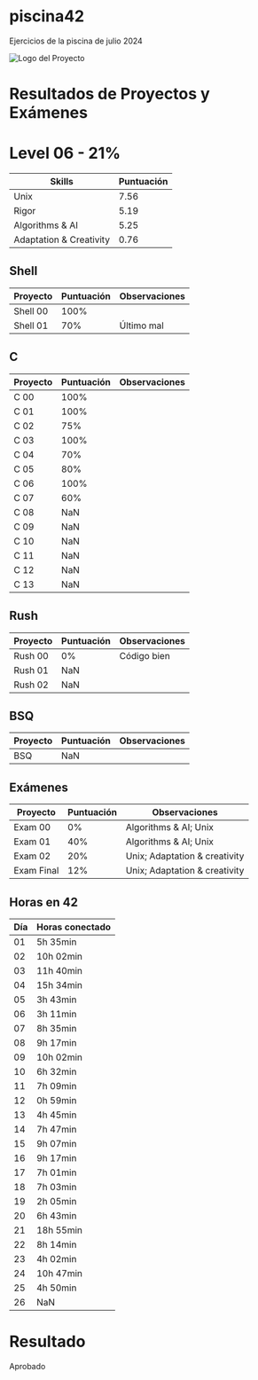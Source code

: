# piscina42
Ejercicios de la piscina de julio 2024

![Logo del Proyecto](https://www.42madrid.com/wp-content/uploads/2020/05/42-Madrid-Quiz-1366x621.jpg)

# Resultados de Proyectos y Exámenes

# Level  06 - 21%

| Skills                | Puntuación |
|-----------------------|------------|
| Unix                  | 7.56       |
| Rigor                 | 5.19       |
|Algorithms & AI        | 5.25       |
|Adaptation & Creativity| 0.76       |

## Shell

| Proyecto   | Puntuación | Observaciones            |
|------------|------------|--------------------------|
| Shell 00   | 100%       |                          |
| Shell 01   | 70%        |       Último mal         |

## C

| Proyecto   | Puntuación | Observaciones                   |
|------------|------------|---------------------------------|
| C 00       | 100%       |                                 |
| C 01       | 100%       |                                 |
| C 02       | 75%        |                                 |
| C 03       | 100%       |                                 |
| C 04       | 70%        |                                 |
| C 05       | 80%        |                                 |
| C 06       | 100%       |                                 |
| C 07       | 60%        |                                 |
| C 08       | NaN        |                                 |
| C 09       | NaN        |                                 |
| C 10       | NaN        |                                 |
| C 11       | NaN        |                                 |
| C 12       | NaN        |                                 |
| C 13       | NaN        |                                 |

## Rush

| Proyecto   | Puntuación | Observaciones            |
|------------|------------|--------------------------|
| Rush 00    | 0%         | Código bien              |
| Rush 01    | NaN        |                          |
| Rush 02    | NaN        |                          |

## BSQ

| Proyecto   | Puntuación | Observaciones            |
|------------|------------|--------------------------|
| BSQ        | NaN        |                          |

## Exámenes

| Proyecto     | Puntuación | Observaciones                |
|--------------|------------|------------------------------|
| Exam 00      | 0%         |  Algorithms & AI; Unix       |
| Exam 01      | 40%        |  Algorithms & AI; Unix       |
| Exam 02      | 20%        |Unix; Adaptation & creativity |
| Exam Final   | 12%        |Unix; Adaptation & creativity |

## Horas en 42

| Día | Horas conectado |
|-----|-----------------|
| 01  | 5h 35min        |
| 02  | 10h 02min       |
| 03  | 11h 40min       |
| 04  | 15h 34min       |
| 05  | 3h 43min        |
| 06  | 3h 11min        |
| 07  | 8h 35min        |
| 08  | 9h 17min        |
| 09  | 10h 02min       |
| 10  | 6h 32min        |
| 11  | 7h 09min        |
| 12  | 0h 59min        |
| 13  | 4h 45min        |
| 14  | 7h 47min        |
| 15  | 9h 07min        |
| 16  | 9h 17min        |
| 17  | 7h 01min        |
| 18  | 7h 03min        |
| 19  | 2h 05min        |
| 20  | 6h 43min        |
| 21  | 18h 55min       |
| 22  | 8h 14min        |
| 23  | 4h 02min        |
| 24  | 10h 47min       |
| 25  | 4h 50min        |
| 26  | NaN             |

# Resultado

Aprobado
